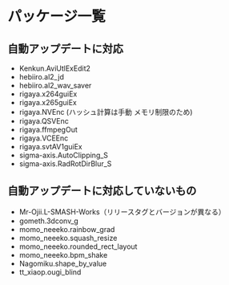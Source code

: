 # パッケージ一覧

## 自動アップデートに対応
- Kenkun.AviUtlExEdit2
- hebiiro.al2_jd
- hebiiro.al2_wav_saver
- rigaya.x264guiEx
- rigaya.x265guiEx
- rigaya.NVEnc (ハッシュ計算は手動 メモリ制限のため)
- rigaya.QSVEnc
- rigaya.ffmpegOut
- rigaya.VCEEnc
- rigaya.svtAV1guiEx
- sigma-axis.AutoClipping_S
- sigma-axis.RadRotDirBlur_S

## 自動アップデートに対応していないもの
- Mr-Ojii.L-SMASH-Works（リリースタグとバージョンが異なる）
- gometh.3dconv_g
- momo_neeeko.rainbow_grad
- momo_neeeko.squash_resize
- momo_neeeko.rounded_rect_layout
- momo_neeeko.bpm_shake
- Nagomiku.shape_by_value
- tt_xiaop.ougi_blind